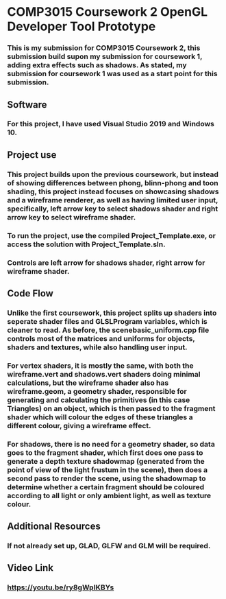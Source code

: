 # COMP3015 Coursework 2 OpenGL Developer Tool Prototype

### This is my submission for COMP3015 Coursework 2, this submission build supon my submission for coursework 1, adding extra effects such as shadows. As stated, my submission for coursework 1 was used as a start point for this submission.

## Software

### For this project, I have used Visual Studio 2019 and Windows 10.

## Project use

### This project builds upon the previous coursework, but instead of showing differences between phong, blinn-phong and toon shading, this project instead focuses on showcasing shadows and a wireframe renderer, as well as having limited user input, specifically, left arrow key to select shadows shader and right arrow key to select wireframe shader.

### To run the project, use the compiled Project_Template.exe, or access the solution with Project_Template.sln.

### Controls are left arrow for shadows shader, right arrow for wireframe shader.

## Code Flow

### Unlike the first coursework, this project splits up shaders into seperate shader files and GLSLProgram variables, which is cleaner to read. As before, the scenebasic_uniform.cpp file controls most of the matrices and uniforms for objects, shaders and textures, while also handling user input.

### For vertex shaders, it is mostly the same, with both the wireframe.vert and shadows.vert shaders doing minimal calculations, but the wireframe shader also has wireframe.geom, a geometry shader, responsible for generating and calculating the primitives (in this case Triangles) on an object, which is then passed to the fragment shader which will colour the edges of these triangles a different colour, giving a wireframe effect.

### For shadows, there is no need for a geometry shader, so data goes to the fragment shader, which first does one pass to generate a depth texture shadowmap (generated from the point of view of the light frustum in the scene), then does a second pass to render the scene, using the shadowmap to determine whether a certain fragment should be coloured according to all light or only ambient light, as well as texture colour.

## Additional Resources

### If not already set up, GLAD, GLFW and GLM will be required.

## Video Link
### https://youtu.be/ry8gWpIKBYs

